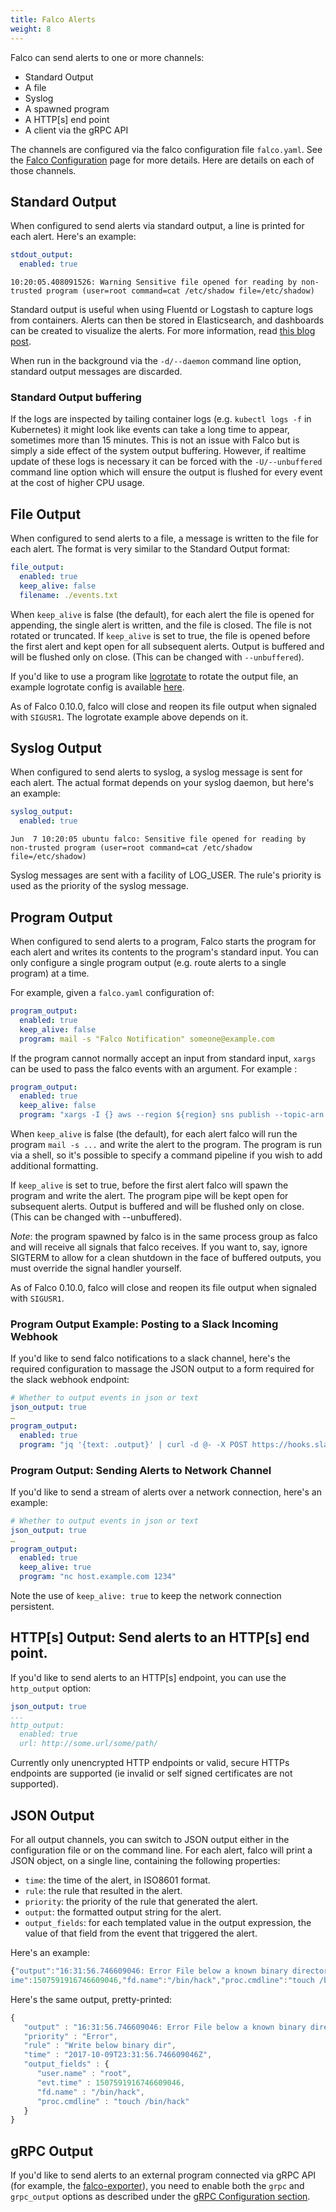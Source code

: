 ```yaml
---
title: Falco Alerts
weight: 8
---
```


Falco can send alerts to one or more channels:

* Standard Output
* A file
* Syslog
* A spawned program
* A HTTP[s] end point
* A client via the gRPC API

The channels are configured via the falco configuration file `falco.yaml`. See the [Falco Configuration](../configuration) page for more details. Here are details on each of those channels.

## Standard Output

When configured to send alerts via standard output, a line is printed for each alert. Here's an example:

```yaml
stdout_output:
  enabled: true
```

```
10:20:05.408091526: Warning Sensitive file opened for reading by non-trusted program (user=root command=cat /etc/shadow file=/etc/shadow)
```
Standard output is useful when using Fluentd or Logstash to capture logs from containers. Alerts can then be stored in Elasticsearch, and dashboards can be created to visualize the alerts. For more information, read [this blog post](https://sysdig.com/blog/kubernetes-security-logging-fluentd-falco/).

When run in the background via the `-d/--daemon` command line option, standard output messages are discarded.

### Standard Output buffering

If the logs are inspected by tailing container logs (e.g. `kubectl logs -f` in Kubernetes) it might look like events can take a long time to appear, sometimes more than 15 minutes.
This is not an issue with Falco but is simply a side effect of the system output buffering. However, if realtime update of these logs is necessary it can be forced
with the `-U/--unbuffered` command line option which will ensure the output is flushed for every event at the cost of higher CPU usage.

## File Output

When configured to send alerts to a file, a message is written to the file for each alert. The format is very similar to the Standard Output format:

```yaml
file_output:
  enabled: true
  keep_alive: false
  filename: ./events.txt
```

When `keep_alive` is false (the default), for each alert the file is opened for appending, the single alert is written, and the file is closed. The file is not rotated or truncated. If `keep_alive` is set to true, the file is opened before the first alert and kept open for all subsequent alerts. Output is buffered and will be flushed only on close. (This can be changed with `--unbuffered`).

If you'd like to use a program like [logrotate](https://github.com/logrotate/logrotate) to rotate the output file, an example logrotate config is available [here](https://github.com/falcosecurity/falco/blob/ffd8747ec0943db2546c3270826e1700dc4df75f/examples/logrotate/falco).

As of Falco 0.10.0, falco will close and reopen its file output when signaled with `SIGUSR1`. The logrotate example above depends on it.

## Syslog Output

When configured to send alerts to syslog, a syslog message is sent for each alert. The actual format depends on your syslog daemon, but here's an example:

```yaml
syslog_output:
  enabled: true
```

```
Jun  7 10:20:05 ubuntu falco: Sensitive file opened for reading by non-trusted program (user=root command=cat /etc/shadow file=/etc/shadow)
```

Syslog messages are sent with a facility of LOG_USER. The rule's priority is used as the priority of the syslog message.

## Program Output

When configured to send alerts to a program, Falco starts the program for each alert and writes its contents to the program's standard input. You can only configure a single program output (e.g. route alerts to a single program) at a time.

For example, given a `falco.yaml` configuration of:

```yaml
program_output:
  enabled: true
  keep_alive: false
  program: mail -s "Falco Notification" someone@example.com
```

If the program cannot normally accept an input from standard input, `xargs` can be used to pass the falco events with an argument. For example :

```yaml
program_output:
  enabled: true
  keep_alive: false
  program: "xargs -I {} aws --region ${region} sns publish --topic-arn ${falco_sns_arn} --message {}"
```

When `keep_alive` is false (the default), for each alert falco will run the program `mail -s ...` and write the alert to the program. The program is run via a shell, so it's possible to specify a command pipeline if you wish to add additional formatting.

If `keep_alive` is set to true, before the first alert falco will spawn the program and write the alert. The program pipe will be kept open for subsequent alerts.  Output is buffered and will be flushed only on close. (This can be changed with --unbuffered).

*Note*: the program spawned by falco is in the same process group as falco and will receive all signals that falco receives. If you want to, say, ignore SIGTERM to allow for a clean shutdown in the face of buffered outputs, you must override the signal handler yourself.

As of Falco 0.10.0, falco will close and reopen its file output when signaled with `SIGUSR1`.

### Program Output Example: Posting to a Slack Incoming Webhook

If you'd like to send falco notifications to a slack channel, here's the required configuration to massage the JSON output to a form required for the slack webhook endpoint:

```yaml
# Whether to output events in json or text
json_output: true
…
program_output:
  enabled: true
  program: "jq '{text: .output}' | curl -d @- -X POST https://hooks.slack.com/services/XXX"
```

### Program Output: Sending Alerts to Network Channel

If you'd like to send a stream of alerts over a network connection, here's an example:

```yaml
# Whether to output events in json or text
json_output: true
…
program_output:
  enabled: true
  keep_alive: true
  program: "nc host.example.com 1234"
```

Note the use of `keep_alive: true` to keep the network connection persistent.

## HTTP[s] Output: Send alerts to an HTTP[s] end point.

If you'd like to send alerts to an HTTP[s] endpoint, you can use the `http_output` option:

```yaml
json_output: true
...
http_output:
  enabled: true
  url: http://some.url/some/path/
```

Currently only unencrypted HTTP endpoints or valid, secure HTTPs endpoints are supported (ie invalid or self signed certificates are not supported).

## JSON Output

For all output channels, you can switch to JSON output either in the configuration file or on the command line. For each alert, falco will print a JSON object, on a single line, containing the following properties:

* `time`: the time of the alert, in ISO8601 format.
* `rule`: the rule that resulted in the alert.
* `priority`: the priority of the rule that generated the alert.
* `output`: the formatted output string for the alert.
* `output_fields`: for each templated value in the output expression, the value of that field from the event that triggered the alert.

Here's an example:

```javascript
{"output":"16:31:56.746609046: Error File below a known binary directory opened for writing (user=root command=touch /bin/hack file=/bin/hack)","priority":"Error","rule":"Write below binary dir","time":"2017-10-09T23:31:56.746609046Z", "output_fields": {"evt.t\
ime":1507591916746609046,"fd.name":"/bin/hack","proc.cmdline":"touch /bin/hack","user.name":"root"}}
```

Here's the same output, pretty-printed:

```javascript
{
   "output" : "16:31:56.746609046: Error File below a known binary directory opened for writing (user=root command=touch /bin/hack file=/bin/hack)"
   "priority" : "Error",
   "rule" : "Write below binary dir",
   "time" : "2017-10-09T23:31:56.746609046Z",
   "output_fields" : {
      "user.name" : "root",
      "evt.time" : 1507591916746609046,
      "fd.name" : "/bin/hack",
      "proc.cmdline" : "touch /bin/hack"
   }
}
```

## gRPC Output

If you'd like to send alerts to an external program connected via gRPC API (for example, the [falco-exporter](https://github.com/falcosecurity/falco-exporter)), you need to enable both the `grpc` and `grpc_output` options as described under the [gRPC Configuration section](/docs/grpc/#configuration).
